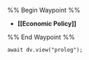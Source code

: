 %% Begin Waypoint %%
- **[[Economic Policy]]**

%% End Waypoint %%

```dataviewjs
await dv.view("prolog");
```